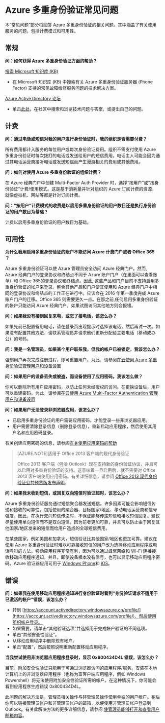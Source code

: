 <properties 
	pageTitle="Azure Multi-Factor Authentication 常见问题" 
	description="提供与 Azure 多重身份验证 (MFA) 相关的常见问题与解答列表。MFA 是要求使用多种方式（而不仅仅是用户名和密码）对你的身份进行验证的一种方法。它为用户登录和事务提供了额外的安全层。" 
	services="multi-factor-authentication" 
	documentationCenter="" 
	authors="billmath" 
	manager="stevenpo" 
	editor="curtand"/>

<tags 
	ms.service="multi-factor-authentication" 
	ms.date="05/12/2016" 
	wacn.date="06/06/2016"/>

# Azure 多重身份验证常见问题


本“常见问题”部分将回答 Azure 多重身份验证的相关问题。其中涵盖了有关使用服务的问题，包括计费模式和可用性。

## 常规

**问：如何获得 Azure 多重身份验证方面的帮助？**

[搜索 Microsoft 知识库 (KB)](http://search.microsoft.com/supportresults.aspx?form=mssupport&q=phonefactor)

- 在 Microsoft 知识库 (KB) 中搜索有关 Azure 多重身份验证服务器 (Phone Factor) 支持的常见故障维修服务问题的技术解决方案。

[Azure Active Directory 论坛](https://social.msdn.microsoft.com/Forums/azure/home?forum=WindowsAzureAD)

- 单击[此处](https://social.msdn.microsoft.com/Forums/azure/newthread?category=windowsazureplatform&forum=WindowsAzureAD&prof=required)，在社区中搜索和浏览技术问题与答案，或提出自己的问题。

## 计费

**问：通过电话或短信对我的用户进行身份验证时，我的组织是否需要付费？**

所有费用都计入服务的每位用户或每次身份验证费用。组织不需支付使用 Azure 多重身份验证时每次拨打的电话或发送给用户的短信费用。电话主人可能会因为通过其电话运营商接听电话或发送短信而产生漫游相关的费用或其他费用。

**问：如何对使用 Azure 多重身份验证的组织计费？**

在 Azure 经典门户中创建 Multi-Factor Auth Provider 时，选择“按用户”或“按身份验证”计费/使用模式。这是基于消耗量并针对组织的 Azure 订阅计费的资源，就像虚拟机、网站等都是针对订阅计费。

**问：“按用户”计费模式的收费是以启用多重身份验证的用户数目还是执行身份验证的用户数目为基础？**

计费以启用多重身份验证的用户数目为基础。

## 可用性
**为什么我用启用多重身份验证的账户不能访问 Azure 计费门户或者 Office 365 ？**

Azure 多重身份验证可以使 Azure 管理员安全访问 Azure 经典门户。然而, Azure 经典门户的登录协议和终结点不同于 Azure 账户门户（在里面可以查看账单）和 Office 365的登录协议和终结点。因此, 这些产品和门户目前不支持启用多重身份验证的帐户来登录。整合其他产品和门户使其使用和 Azure 经典门户中相同的登录协议和终结点的工作正在进行中。应该会在 2016 年第一季度完成 Azure 账户门户的迁移。Office 365 则需要更久一点。在那之前,任何启用多重身份验证的帐户只能访问 Azure 经典门户，如果试图访问其他地方则会报错。

**问：如果我没有接到回复来电，或忘了接电话，该怎么办？**

如果先前已配置备用电话，请在登录页出现提示时选择该电话，然后再试一次。如果没有配置其他方法，请联系管理员并请求他们更新分配给主要电话（移动或办公）的号码。


**问：我是一名管理员，如果某个用户联系我，但我的帐户已被锁定，我该怎么办？**

强制用户再次完成注册过程，即可重置用户。为此，请参阅[在云使用 Azure 多重身份验证管理用户和设备设置](/documentation/articles/multi-factor-authentication-manage-users-and-devices)

**问：如果用户的设备丢失或被盗，而设备使用了应用密码，我该怎么做？**

你可以删除所有用户应用密码，以防止任何未经授权的访问。在更换设备后，用户可以重建密码。为此，请参阅[在云使用 Azure Multi-Factor Authentication 管理用户和设备设置](/documentation/articles/multi-factor-authentication-manage-users-and-devices)

**问：如果用户无法登录非浏览器应用，该怎么办？**

- 已启用多重身份验证的用户需要应用密码，才能登录一些非浏览器应用。
- 用户需要清除登录信息（删除登录信息），重新启动应用程序，然后使用其用户名和应用密码登录。 

有关创建应用密码的信息，请参阅[有关使用应用密码的帮助](/documentation/articles/multi-factor-authentication-end-user-app-passwords)


>[AZURE.NOTE]适用于 Office 2013 客户端的现代身份验证
>
> Office 2013 客户端（包括 Outlook）现在支持新的身份验证协议，并且可以启用对多重身份验证的支持。这意味着一旦启用后，就不需要对 Office 2013 客户端使用应用密码。有关详细信息，请参阅 [Office 2013 现代身份验证公共预览版发布声明](https://blogs.office.com/2015/03/23/office-2013-modern-authentication-public-preview-announced/)。

**问：如果我未收到短信，或回复双向短信时验证超时，该怎么办？**

Azure 多重身份验证服务通过短信聚合器发送短信。许多因素可能会影响短信传递和接收的可靠性，包括使用的聚合器、目标国家/地区、移动电话运营商和信号强度。因此，在执行双向短信传递时，不保证能够传递短信和接收短信回复。建议尽量使用单向短信而不是双向短信，因为前者更加可靠，并且可以防止由于回复其他国家/地区发来的短信而给用户造成的全球短信费用。

在某些国家，例如美国和加拿大，短信验证比其他国家/地区也更加可靠。建议在使用 Azure 多重身份验证时难以可靠接收短信的用户改为选择移动应用程序或电话呼叫的方法。移动应用程序非常有利，因为可以通过蜂窝网络和 Wi-Fi 连接接收移动应用程序通知，并且，即使设备根本没有信号，也可以显示移动应用程序密码。Azure 验证器应用可用于 [Windows Phone](http://www.windowsphone.com/store/app/azure-authenticator/03a5b2bf-6066-418f-b569-e8aecbc06e50)和 [iOS](https://itunes.apple.com/us/app/azure-authenticator/id983156458)。


## 错误

**问：如果我在使用移动应用程序通知进行身份验证时看到“身份验证请求不适用于已激活的帐户”错误，该怎么办？**

- 转到 [https://account.activedirectory.windowsazure.cn/profile/](https://account.activedirectory.windowsazure.com/profile/)，然后使用组织帐户登录。
- 如果需要，请单击“其他验证选项”并选择用于完成帐户验证的不同选项。
- 单击“其他安全性验证”。
- 从移动应用程序中删除现有帐户。
- 单击“配置”，然后按照说明重新配置移动应用程序。




**当我尝试使用非浏览器应用程序登录时，显示 0x800434D4L 错误，该怎么办？**

目前，附加安全性验证只能用于可通过浏览器访问的应用程序/服务。安装在本地计算机上的非浏览器应用程序（也称为富客户端应用程序，例如 Windows Powershell）将无法使用附加安全性验证所需的帐户。在这种情况下，你可能会看到应用程序生成错误 0x800434D4L。

此问题的解决方法是，管理员相关操作与非管理员操作使用单独的用户帐户。稍后你可以链接管理员帐户和非管理员帐户的邮箱，以便使用非管理员帐户登录到 Outlook。有关此解决方法的更多详细信息，请参阅 [使管理员能够打开和查看用户邮箱内容](http://help.outlook.com/141/gg709759(d=loband).aspx?sl=1)。










<!---HONumber=Mooncake_0530_2016-->